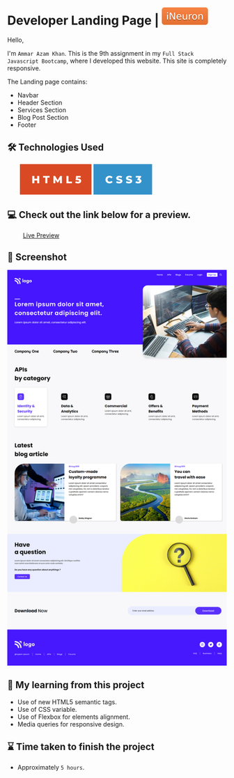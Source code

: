# Developer Landing Page | [![iNeuron](./images/iNeuron-badge.svg)](https://ineuron.ai/)

Hello,

I'm `Ammar Azam Khan`. This is the 9th assignment in my `Full Stack Javascript Bootcamp`, where I developed this website. This site is completely responsive.

The Landing page contains:

- Navbar
- Header Section
- Services Section
- Blog Post Section
- Footer

## 🛠 Technologies Used

&emsp; &ensp; [![HTML5](./images/HTML%20badge.svg)](https://developer.mozilla.org/en-US/docs/Web/HTML) [![CSS3](./images/CSS%20badge.svg)](https://developer.mozilla.org/en-US/docs/Web/CSS)

## 💻 Check out the link below for a preview.

&emsp; &ensp; &ensp;[Live Preview](https://developer-homepage.netlify.app)

## 📸 Screenshot

![Project Screenshort](./png.png)

## 📝 My learning from this project

- Use of new HTML5 semantic tags.
- Use of CSS variable.
- Use of Flexbox for elements alignment.
- Media queries for responsive design.

## ⌛ Time taken to finish the project

- Approximately `5 hours`.
